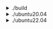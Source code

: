
<details>
  <summary>./build</summary>

</details>

<details>
  <summary>./ubuntu20.04</summary>

  ### ModSecurity

  - **modsecurity_latest_ubuntu20.04.sh**:
    `wget -O modsecurity_latest_ubuntu20.04.sh "https://raw.githubusercontent.com/CreaMate-Consulting/bash-scripts-for-ubuntu/main/ubuntu20.04/ModSecurity/modsecurity_latest_ubuntu20.04.sh" && bash modsecurity_latest_ubuntu20.04.sh`

  ### Zabbix

  - **zabbix_6.2_ubuntu20.04_agent.sh**:
    `   wget -O zabbix_6.2_ubuntu20.04_agent.sh "https://raw.githubusercontent.com/CreaMate-Consulting/bash-scripts-for-ubuntu/main/ubuntu20.04/Zabbix/zabbix_6.2_ubuntu20.04_agent.sh" && bash zabbix_6.2_ubuntu20.04_agent.sh`

  ### LAMP

  - **lamp_ubuntu20.04.sh**:
    `wget -O lamp_ubuntu20.04.sh "https://raw.githubusercontent.com/CreaMate-Consulting/bash-scripts-for-ubuntu/main/ubuntu20.04/LAMP/lamp_ubuntu20.04.sh" && bash lamp_ubuntu20.04.sh`

</details>

<details>
  <summary>./ubuntu22.04</summary>

  ### Zabbix

  - **zabbix_6.2_ubuntu22.04_server_frontend_agent.sh**:
    `   wget -O zabbix_6.2_ubuntu22.04_server_frontend_agent.sh "https://raw.githubusercontent.com/CreaMate-Consulting/bash-scripts-for-ubuntu/main/ubuntu22.04/Zabbix/zabbix_6.2_ubuntu22.04_server_frontend_agent.sh" && bash zabbix_6.2_ubuntu22.04_server_frontend_agent.sh`

  - **zabbix_6.2_ubuntu22.04_agent.sh**:
    `   wget -O zabbix_6.2_ubuntu22.04_agent.sh "https://raw.githubusercontent.com/CreaMate-Consulting/bash-scripts-for-ubuntu/main/ubuntu22.04/Zabbix/zabbix_6.2_ubuntu22.04_agent.sh" && bash zabbix_6.2_ubuntu22.04_agent.sh`

  ### Rustdesk

  - **rustdesk_ubuntu22.04.sh**:
    `wget "https://raw.githubusercontent.com/CreaMate-Consulting/bash-scripts-for-ubuntu/main/ubuntu22.04/Rustdesk/rustdesk_ubuntu22.04.sh" && bash rustdesk_ubuntu22.04.sh`

  ### LAMP

  - **lamp_ubuntu22.04.sh**:
    `wget "https://raw.githubusercontent.com/CreaMate-Consulting/bash-scripts-for-ubuntu/main/ubuntu22.04/LAMP/lamp_ubuntu22.04.sh" && bash lamp_ubuntu22.04.sh`

  ### Wireguard

  - **wireguard-client_ubuntu22.04.sh**:
    `wget "https://raw.githubusercontent.com/CreaMate-Consulting/bash-scripts-for-ubuntu/main/ubuntu22.04/Wireguard/wireguard-client_ubuntu22.04.sh" && bash wireguard-client_ubuntu22.04.sh`

</details>

